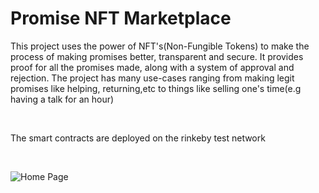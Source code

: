 # Promise NFT Marketplace

This project uses the power of NFT's(Non-Fungible Tokens) to make the process of making promises better, transparent and secure. It provides proof for all the promises made, along with a system of approval and rejection. The project has many use-cases ranging from making legit promises like helping, returning,etc to things like selling one's time(e.g having a talk for an hour)

<br/>

The smart contracts are deployed on the rinkeby test network

<br/>

![Home Page](https://assets.devfolio.co/hackathons/9cb3e03355a54e06adbf987bb4f012f6/projects/95cbc455c78d4647a9a1aee974a0294d/e72bc176-d585-4122-9ac2-ea17bc731eab.png "Home Page")
